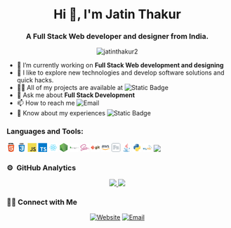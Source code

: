 
<h1 align="center">Hi 👋, I'm Jatin Thakur</h1>
<h3 align="center">A Full Stack Web developer and designer from India.</h3>

<p align="center"> <img src="https://komarev.com/ghpvc/?username=jatinthakur2&label=Profile%20views&color=0e75b6&style=flat" alt="jatinthakur2" /> </p>


- 🔭 I’m currently working on **Full Stack Web development and designing**
- 🌱 I like to explore new technologies and develop software solutions and quick hacks.
- 👨‍💻 All of my projects are available at <img alt="Static Badge" src="https://img.shields.io/badge/%20Github-JatinThakur%20-logo?style=flate&logo=github&color=blue&link=https%3A%2F%2Fgithub.com%2FJatinThakur2">
- 💬 Ask me about **Full Stack Development**
- 📫 How to reach me <img alt="Email" src="https://img.shields.io/badge/%20Email%20-jatinthakur3333%40gmail.com-logo?style=flate&logo=gmail&color=orange&link=jatinthakur3333%40gmail.com">
- 📄 Know about my experiences <img alt="Static Badge" src="https://img.shields.io/badge/%20linkedin-JatinThakur%20-logo?style=flate&logo=linkedin&color=blue&link=https%3A%2F%2Fwww.linkedin.com%2Fin%2Fjatin-thakur-249938169%2F">

<h3 align="left">Languages and Tools:</h3>

<code><img height="20" src="https://raw.githubusercontent.com/github/explore/80688e429a7d4ef2fca1e82350fe8e3517d3494d/topics/html/html.png"></code>
<code><img height="20" src="https://raw.githubusercontent.com/github/explore/80688e429a7d4ef2fca1e82350fe8e3517d3494d/topics/css/css.png"></code>
<code><img height="20" src="https://raw.githubusercontent.com/github/explore/80688e429a7d4ef2fca1e82350fe8e3517d3494d/topics/javascript/javascript.png"></code>
<code><img height="20" src="https://raw.githubusercontent.com/github/explore/80688e429a7d4ef2fca1e82350fe8e3517d3494d/topics/typescript/typescript.png"></code>
<code><img height="20" src="https://raw.githubusercontent.com/github/explore/80688e429a7d4ef2fca1e82350fe8e3517d3494d/topics/react/react.png"></code>
<code><img height="20" src="https://raw.githubusercontent.com/github/explore/80688e429a7d4ef2fca1e82350fe8e3517d3494d/topics/nodejs/nodejs.png"></code>
<code><img height="20" src="https://raw.githubusercontent.com/github/explore/80688e429a7d4ef2fca1e82350fe8e3517d3494d/topics/mongodb/mongodb.png"></code>
<code><img height="20" src="https://raw.githubusercontent.com/github/explore/80688e429a7d4ef2fca1e82350fe8e3517d3494d/topics/sass/sass.png"></code>
<code><img height="20" src="https://raw.githubusercontent.com/github/explore/80688e429a7d4ef2fca1e82350fe8e3517d3494d/topics/git/git.png"></code>
<code><img height="20" src="https://raw.githubusercontent.com/github/explore/80688e429a7d4ef2fca1e82350fe8e3517d3494d/topics/aws/aws.png"></code>
<code><img height="20" src="https://raw.githubusercontent.com/devicons/devicon/master/icons/photoshop/photoshop-line.svg"></code>
<code><img height="20" src="https://raw.githubusercontent.com/devicons/devicon/master/icons/java/java-original.svg"></code>
<code><img height="20" src="https://raw.githubusercontent.com/devicons/devicon/master/icons/python/python-original.svg"></code>
<code><img height="20" src="https://raw.githubusercontent.com/devicons/devicon/master/icons/mysql/mysql-original-wordmark.svg"></code>
<code><img height="20" src="https://www.vectorlogo.zone/logos/figma/figma-icon.svg"></code>



### ⚙️ &nbsp;GitHub Analytics

<p align="center">
<a href="https://github.com/JatinThakur2">
  <img height="180em" src="https://github-readme-stats-eight-theta.vercel.app/api?username=JatinThakur2&show_icons=true&theme=algolia&include_all_commits=true&count_private=true"/>
  <img height="180em" src="https://github-readme-stats-eight-theta.vercel.app/api/top-langs/?username=JatinThakur2&layout=compact&langs_count=8&theme=algolia"/>
</a>
</p>

<h3> 🤝🏻 Connect with Me </h3>
<p align="center">
<a href="https://jatin-thakur.vercel.app/"><img alt="Website" src="https://img.shields.io/badge/%20Website%20-%20Jatin%20Thakur-logo?style=flate&logo=React&link=https%3A%2F%2Fjatin-thakur.vercel.app%2F"></a>
<a href="mailto:jatinthakur3333@gmail.com"><img alt="Email" src="https://img.shields.io/badge/%20Email%20-jatinthakur3333%40gmail.com-logo?style=flate&logo=gmail&color=orange&link=jatinthakur3333%40gmail.com"></a>



